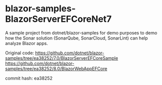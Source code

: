 # blazor-samples-BlazorServerEFCoreNet7

A sample project from dotnet/blazor-samples for demo purposes to demo how the Sonar solution (SonarQube, SonarCloud, SonarLint) can help analyze Blazor apps.

Original code:
https://github.com/dotnet/blazor-samples/tree/ea38252/7.0/BlazorServerEFCoreSample
https://github.com/dotnet/blazor-samples/tree/ea38252/8.0/BlazorWebAppEFCore

commit hash: ea38252